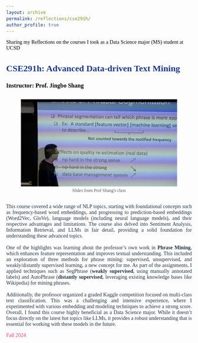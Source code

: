 ```yaml
---
layout: archive
permalink: /reflections/cse291h/
author_profile: true
---
```


<div style="display: flex; align-items: center; font-size: 14px; font-family: 'Times New Roman', Times, serif; color:rgb(0, 0, 0); margin-top: 15px;">
    Sharing my Reflections on the courses I took as a Data Science major (MS) student at UCSD
</div>

<div style="justify-content: center; align-items: center; font-family: 'Times New Roman', Times, serif;">
  <div style="flex: 1; font-size: 14px; color: #212f3c;">
    <h3 style="color: #1e3a8a; font-size: 24px; font-family: 'Times New Roman', Times, serif;">CSE291h: Advanced Data-driven Text Mining</h3>
    <p><strong style="color: black; font-size: 16px;">Instructor: Prof. Jingbo Shang </strong></p>
    <div style="text-align: center;">
      <figure style="display: inline-block; text-align: center; position: relative;">
        <img src="/assets/images/cse291h.jpg" alt="CSE 291h Course Logo" style="width: 500px; height: auto;">
        <figcaption style="font-size: 12px; color: #555;">Slides from Prof Shang's class</figcaption>
      </figure>
    </div>
    <p style="font-size: 14px; color: #212f3c; text-align: justify;">
      This course covered a wide range of NLP topics, starting with foundational concepts such as frequency-based word embeddings, and progressing to prediction-based embeddings (Word2Vec, GloVe), language models (including neural language models), and their respective advantages and limitations. The course also delved into Sentiment Analysis, Information Retrieval, and LLMs in fair detail, providing a solid foundation for understanding these advanced topics.<br><br>
      One of the highlights was learning about the professor’s own work in <strong>Phrase Mining</strong>, which enhances feature representation and improves textual understanding. This included an exploration of three methods for phrase mining: supervised, unsupervised, and weakly/distantly supervised learning, a new concept for me. As part of the assignments, I applied techniques such as SegPhrase (<strong>weakly supervised</strong>, using manually annotated labels) and AutoPhrase (<strong>distantly supervised</strong>, leveraging existing knowledge bases like Wikipedia) for mining phrases.<br><br>
      Additionally, the professor organized a graded Kaggle competition focused on multi-class text classification. This was a challenging and intensive experience, where I experimented with various embedding and modeling techniques to achieve a strong score. Overall, I found this course highly beneficial as a Data Science major. While it doesn’t focus directly on the latest hot topics like LLMs, it provides a robust understanding that is essential for working with these models in the future.
    </p>
    <p style="font-size: 14px; color: #ec407a;">Fall 2024</p>
  </div>
</div>

